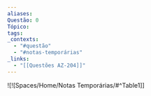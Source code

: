 ```yaml
---
aliases: 
Questão: 0
Tópico: 
tags: 
_contexts:
  - "#questão"
  - "#notas-temporárias"
_links:
  - "[[Questões AZ-204]]"
---
```


![![Spaces/Home/Notas Temporárias/#^Table1]]